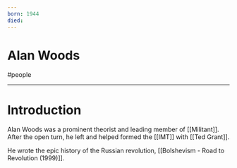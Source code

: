 ```yaml
---
born: 1944
died: 
---
```

# Alan Woods
#people 

---
# Introduction
Alan Woods was a prominent theorist and leading member of [[Militant]]. After the open turn, he left and helped formed the [[IMT]] with [[Ted Grant]]. 

He wrote the epic history of the Russian revolution, [[Bolshevism - Road to Revolution (1999)]].